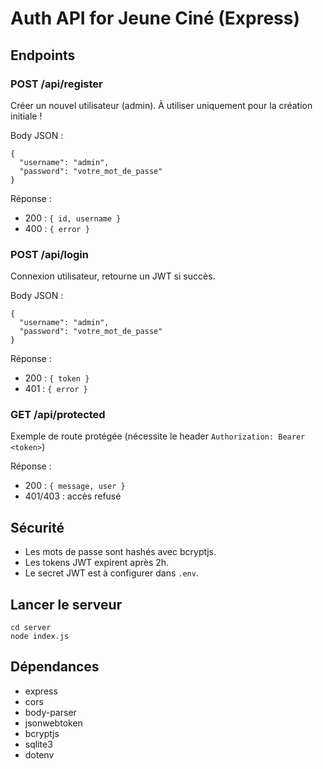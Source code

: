 # Auth API for Jeune Ciné (Express)

## Endpoints

### POST /api/register

Créer un nouvel utilisateur (admin). À utiliser uniquement pour la création initiale !

Body JSON :

```
{
  "username": "admin",
  "password": "votre_mot_de_passe"
}
```

Réponse :

- 200 : `{ id, username }`
- 400 : `{ error }`

### POST /api/login

Connexion utilisateur, retourne un JWT si succès.

Body JSON :

```
{
  "username": "admin",
  "password": "votre_mot_de_passe"
}
```

Réponse :

- 200 : `{ token }`
- 401 : `{ error }`

### GET /api/protected

Exemple de route protégée (nécessite le header `Authorization: Bearer <token>`)

Réponse :

- 200 : `{ message, user }`
- 401/403 : accès refusé

## Sécurité

- Les mots de passe sont hashés avec bcryptjs.
- Les tokens JWT expirent après 2h.
- Le secret JWT est à configurer dans `.env`.

## Lancer le serveur

```
cd server
node index.js
```

## Dépendances

- express
- cors
- body-parser
- jsonwebtoken
- bcryptjs
- sqlite3
- dotenv
